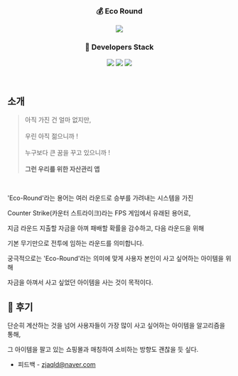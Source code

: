<h3 align='center'>💰 Eco Round </h3>
<p align='center'>
  <img src="https://user-images.githubusercontent.com/73686581/122880616-27f60100-d375-11eb-8249-694db53368bd.png"/>
</p>
<h3 align='center'>🔨 Developers Stack</h3>
<p align='center'>
  <img src="https://img.shields.io/badge/HTML5-E34F26?style=flat-square&logo=HTML5&logoColor=white"/>
  <img src="https://img.shields.io/badge/CSS3-1572B6?style=flat-square&logo=CSS3&logoColor=white"/>
  <img src="https://img.shields.io/badge/JavaScript-e9d24e?style=flat-square&logo=JavaScript&logoColor=white"/>
</p>
<br>

## 소개

 
 >아직 가진 건 얼마 없지만,<br><br>
 우린 아직 젊으니까 !<br><br>
 누구보다 큰 꿈을 꾸고 있으니까 !<br><br>
 __그런 우리를 위한 자산관리 앱__<br>

 <br>

 'Eco-Round'라는 용어는 여러 라운드로 승부를 가려내는 시스템을 가진<br>

 Counter Strike(카운터 스트라이크)라는 FPS 게임에서 유래된 용어로,<br>

 지금 라운드 지출할 자금을 아껴 패배할 확률을 감수하고, 다음 라운드을 위해<br>

 기본 무기만으로 전투에 임하는 라운드를 의미합니다.<br>

 궁극적으로는 'Eco-Round'라는 의미에 맞게 사용자 본인이 사고 싶어하는 아이템을 위해<br>

 자금을 아껴서 사고 싶었던 아이템을 사는 것이 목적이다.


## 🙊 후기

 단순히 계산하는 것을 넘어 사용자들이 가장 많이 사고 싶어하는 아이템을 알고리즘을 통해,<br>

 그 아이템을 팔고 있는 쇼핑몰과 매칭하여 소비하는 방향도 괜찮을 듯 싶다.

* 피드백 - zjaqld@naver.com


